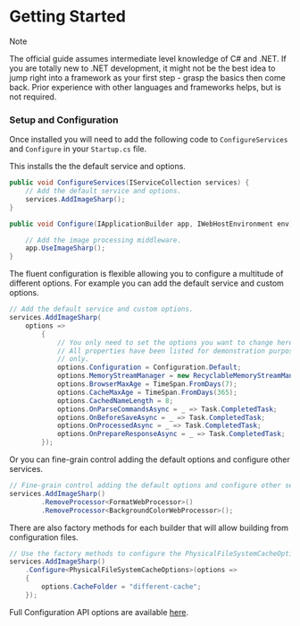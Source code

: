 # Getting Started

>[!NOTE]
>The official guide assumes intermediate level knowledge of C# and .NET. If you are totally new to .NET development, it might not be the best idea to jump right into a framework as your first step - grasp the basics then come back. Prior experience with other languages and frameworks helps, but is not required.

### Setup and Configuration

Once installed you will need to add the following code  to `ConfigureServices` and `Configure` in your `Startup.cs` file.

This installs the the default service and options.

``` c#
public void ConfigureServices(IServiceCollection services) {
    // Add the default service and options.
    services.AddImageSharp();
}

public void Configure(IApplicationBuilder app, IWebHostEnvironment env) {

    // Add the image processing middleware.
    app.UseImageSharp();
}
```

The fluent configuration is flexible allowing you to configure a multitude of different options. For example you can add the default service and custom options.

``` c#
// Add the default service and custom options.
services.AddImageSharp(
    options =>
        {
            // You only need to set the options you want to change here
            // All properties have been listed for demonstration purposes
            // only.
            options.Configuration = Configuration.Default;
            options.MemoryStreamManager = new RecyclableMemoryStreamManager();
            options.BrowserMaxAge = TimeSpan.FromDays(7);
            options.CacheMaxAge = TimeSpan.FromDays(365);
            options.CachedNameLength = 8;
            options.OnParseCommandsAsync = _ => Task.CompletedTask;
            options.OnBeforeSaveAsync = _ => Task.CompletedTask;
            options.OnProcessedAsync = _ => Task.CompletedTask;
            options.OnPrepareResponseAsync = _ => Task.CompletedTask;
        });
```

Or you can fine-grain control adding the default options and configure other services.

``` c#
// Fine-grain control adding the default options and configure other services.
services.AddImageSharp()
        .RemoveProcessor<FormatWebProcessor>()
        .RemoveProcessor<BackgroundColorWebProcessor>();
```

There are also factory methods for each builder that will allow building from configuration files.

``` c#
// Use the factory methods to configure the PhysicalFileSystemCacheOptions
services.AddImageSharp()
    .Configure<PhysicalFileSystemCacheOptions>(options =>
    {
        options.CacheFolder = "different-cache";
    });
```  
  
Full Configuration API options are available [here](xref:SixLabors.ImageSharp.Web.DependencyInjection.ImageSharpBuilderExtensions).